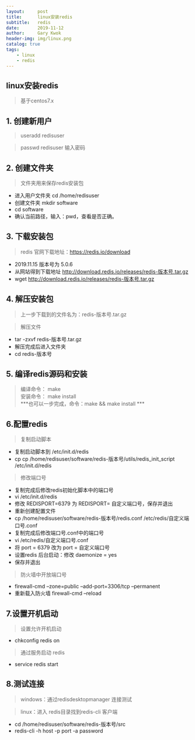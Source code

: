 ```yaml
---
layout:     post
title:      linux安装redis
subtitle:   redis
date:       2019-11-12
author:     Gary Kwok
header-img: img/linux.png
catalog: true
tags:
    - linux
    - redis
---
```

## linux安装redis
> 基于centos7.x

## 1. 创建新用户
> useradd redisuser  

> passwd redisuser 输入密码  

## 2. 创建文件夹
> 文件夹用来保存redis安装包
+ 进入用户文件夹 cd /home/redisuser  
+ 创建文件夹 mkdir software  
+ cd software
+ 确认当前路径，输入：pwd，查看是否正确。  

## 3. 下载安装包
> redis 官网下载地址：https://redis.io/download
+ 2019.11.15 版本号为 5.0.6  
+ 从网站得到下载地址 http://download.redis.io/releases/redis-版本号.tar.gz  
+ wget http://download.redis.io/releases/redis-版本号.tar.gz

## 4. 解压安装包 
> 上一步下载到的文件名为：redis-版本号.tar.gz
  
> 解压文件
+ tar -zxvf redis-版本号.tar.gz
+ 解压完成后进入文件夹  
+ cd redis-版本号
  
## 5. 编译redis源码和安装  
> 编译命令： make  
> 安装命令： make install    
***也可以一步完成，命令：make && make install  ***  

## 6.配置redis  
> 复制启动脚本  
+ 复制启动脚本到 /etc/init.d/redis  
+ cp cp /home/redisuser/software/redis-版本号/utils/redis_init_script /etc/init.d/redis  
> 修改端口号  
+ 复制完成后修改redis初始化脚本中的端口号   
+ vi /etc/init.d/redis    
+ 修改 REDISPORT=6379 为 REDISPORT= 自定义端口号，保存并退出  
+ 重新创建配置文件  
+ cp /home/redisuser/software/redis-版本号/redis.conf /etc/redis/自定义端口号.conf  
+ 复制完成后修改端口号.conf中的端口号    
+ vi /etc/redis/自定义端口号.conf  
+ 将 port = 6379 改为 port = 自定义端口号  
+ 设置redis 后台启动：修改 daemonize = yes   
+ 保存并退出  

> 防火墙中开放端口号 
+ firewall-cmd –zone=public –add-port=3306/tcp –permanent  
+ 重新载入防火墙 firewall-cmd –reload   


## 7.设置开机启动  
> 设置允许开机启动  
+ chkconfig redis on  
> 通过服务启动 redis
+ service redis start  

## 8.测试连接 
> windows：通过redisdesktopmanager 连接测试  
  
> linux：进入 redis目录找到redis-cli 客户端  
+ cd  /home/redisuser/software/redis-版本号/src  
+ redis-cli -h host -p port -a password  

